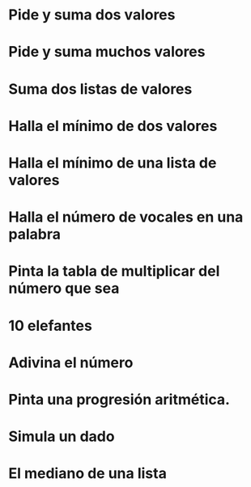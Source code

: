 


# Pide y suma dos valores

# Pide y suma muchos valores

# Suma dos listas de valores

# Halla el mínimo de dos valores

# Halla el mínimo de una lista de valores

# Halla el número de vocales en una palabra

# Pinta la tabla de multiplicar del número que sea

# 10 elefantes

# Adivina el número

# Pinta una progresión aritmética.

# Simula un dado

# El mediano de una lista

#
